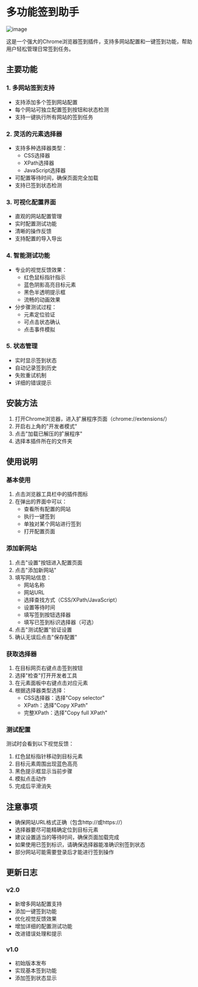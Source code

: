 # 多功能签到助手

![image](https://github.com/user-attachments/assets/9e976106-b9a6-4380-b39a-640221f5a453)

这是一个强大的Chrome浏览器签到插件，支持多网站配置和一键签到功能，帮助用户轻松管理日常签到任务。

## 主要功能

### 1. 多网站签到支持
- 支持添加多个签到网站配置
- 每个网站可独立配置签到按钮和状态检测
- 支持一键执行所有网站的签到任务

### 2. 灵活的元素选择器
- 支持多种选择器类型：
  - CSS选择器
  - XPath选择器
  - JavaScript选择器
- 可配置等待时间，确保页面完全加载
- 支持已签到状态检测

### 3. 可视化配置界面
- 直观的网站配置管理
- 实时配置测试功能
- 清晰的操作反馈
- 支持配置的导入导出

### 4. 智能测试功能
- 专业的视觉反馈效果：
  - 红色鼠标指针指示
  - 蓝色阴影高亮目标元素
  - 黑色半透明提示框
  - 流畅的动画效果
- 分步骤测试过程：
  - 元素定位验证
  - 可点击状态确认
  - 点击事件模拟

### 5. 状态管理
- 实时显示签到状态
- 自动记录签到历史
- 失败重试机制
- 详细的错误提示

## 安装方法

1. 打开Chrome浏览器，进入扩展程序页面（chrome://extensions/）
2. 开启右上角的"开发者模式"
3. 点击"加载已解压的扩展程序"
4. 选择本插件所在的文件夹

## 使用说明

### 基本使用
1. 点击浏览器工具栏中的插件图标
2. 在弹出的界面中可以：
   - 查看所有配置的网站
   - 执行一键签到
   - 单独对某个网站进行签到
   - 打开配置页面

### 添加新网站
1. 点击"设置"按钮进入配置页面
2. 点击"添加新网站"
3. 填写网站信息：
   - 网站名称
   - 网站URL
   - 选择查找方式（CSS/XPath/JavaScript）
   - 设置等待时间
   - 填写签到按钮选择器
   - 填写已签到标识选择器（可选）
4. 点击"测试配置"验证设置
5. 确认无误后点击"保存配置"

### 获取选择器
1. 在目标网页右键点击签到按钮
2. 选择"检查"打开开发者工具
3. 在元素面板中右键点击对应元素
4. 根据选择器类型选择：
   - CSS选择器：选择"Copy selector"
   - XPath：选择"Copy XPath"
   - 完整XPath：选择"Copy full XPath"

### 测试配置
测试时会看到以下视觉反馈：
1. 红色鼠标指针移动到目标元素
2. 目标元素周围出现蓝色高亮
3. 黑色提示框显示当前步骤
4. 模拟点击动作
5. 完成后平滑消失

## 注意事项

- 确保网站URL格式正确（包含http://或https://）
- 选择器要尽可能精确定位到目标元素
- 建议设置适当的等待时间，确保页面加载完成
- 如果使用已签到标识，请确保选择器能准确识别签到状态
- 部分网站可能需要登录后才能进行签到操作

## 更新日志

### v2.0
- 新增多网站配置支持
- 添加一键签到功能
- 优化视觉反馈效果
- 增加详细的配置测试功能
- 改进错误处理和提示

### v1.0
- 初始版本发布
- 实现基本签到功能
- 添加签到状态显示 

